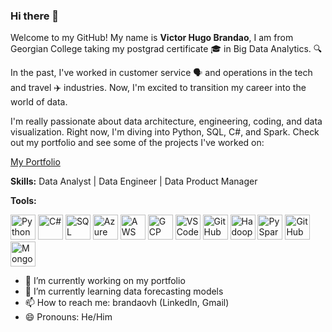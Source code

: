 ### Hi there 👋

Welcome to my GitHub! My name is **Victor Hugo Brandao**, I am from Georgian College taking my postgrad certificate 🎓 in Big Data Analytics. 🔍

In the past, I've worked in customer service 🗣️ and operations in the tech and travel ✈️ industries. Now, I'm excited to transition my career into the world of data.

I'm really passionate about data architecture, engineering, coding, and data visualization. Right now, I'm diving into Python, SQL, C#, and Spark. Check out my portfolio and see some of the projects I've worked on:

[My Portfolio](https://brandaovh.me)


**Skills:**
Data Analyst | Data Engineer | Data Product Manager

**Tools:**
<p align="left">
  <img src="https://cdn.jsdelivr.net/gh/devicons/devicon/icons/python/python-original.svg" alt="Python" width="40" height="40"/>
  <img src="https://cdn.jsdelivr.net/gh/devicons/devicon/icons/csharp/csharp-original.svg" alt="C#" width="40" height="40"/>
  <img src="https://cdn.jsdelivr.net/gh/devicons/devicon/icons/mysql/mysql-original-wordmark.svg" alt="SQL" width="40" height="40"/>
  <img src="https://cdn.jsdelivr.net/gh/devicons/devicon/icons/azure/azure-original.svg" alt="Azure" width="40" height="40"/>
  <img src="https://cdn.jsdelivr.net/gh/devicons/devicon/icons/amazonwebservices/amazonwebservices-original-wordmark.svg" alt="AWS" width="40" height="40"/>
  <img src="https://cdn.jsdelivr.net/gh/devicons/devicon/icons/googlecloud/googlecloud-original-wordmark.svg" alt="GCP" width="40" height="40"/>
  <img src="https://cdn.jsdelivr.net/gh/devicons/devicon/icons/vscode/vscode-original.svg" alt="VS Code" width="40" height="40"/>
  <img src="https://cdn.jsdelivr.net/gh/devicons/devicon/icons/github/github-original-wordmark.svg" alt="GitHub" width="40" height="40"/>
  <img src="https://cdn.jsdelivr.net/gh/devicons/devicon/icons/hadoop/hadoop-original-wordmark.svg" alt="Hadoop" width="40" height="40"/>
  <img src="https://cdn.jsdelivr.net/gh/devicons/devicon/icons/apache/apache-original-wordmark.svg" alt="PySpark" width="40" height="40"/>
  <img src="https://simpleicons.org/icons/githubcopilot.svg" alt="GitHub Copilot" width="40" height="40"/>
  <img src="https://cdn.jsdelivr.net/gh/devicons/devicon/icons/mongodb/mongodb-original-wordmark.svg" alt="MongoDB" width="40" height="40"/>
</p>


- 🔭 I’m currently working on my portfolio
- 🌱 I’m currently learning data forecasting models
- 📫 How to reach me: brandaovh (LinkedIn, Gmail)
- 😄 Pronouns: He/Him
